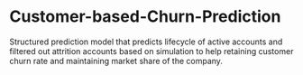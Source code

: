 # Customer-based-Churn-Prediction
Structured prediction model that predicts lifecycle of active accounts and filtered out attrition accounts based on simulation to help retaining customer churn rate and maintaining market share of the company.
